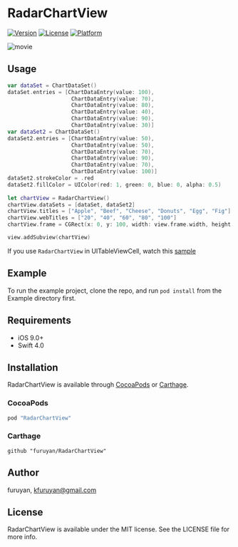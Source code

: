 # RadarChartView

[![Version](https://img.shields.io/cocoapods/v/RadarChartView.svg?style=flat)](http://cocoapods.org/pods/RadarChartView)
[![License](https://img.shields.io/cocoapods/l/RadarChartView.svg?style=flat)](http://cocoapods.org/pods/RadarChartView)
[![Platform](https://img.shields.io/cocoapods/p/RadarChartView.svg?style=flat)](http://cocoapods.org/pods/RadarChartView)

![movie](https://user-images.githubusercontent.com/6193319/29426495-c757f76a-83c1-11e7-9e83-f1dd98e152c0.gif)

## Usage

```swift
var dataSet = ChartDataSet()
dataSet.entries = [ChartDataEntry(value: 100),
                    ChartDataEntry(value: 70),
                    ChartDataEntry(value: 80),
                    ChartDataEntry(value: 40),
                    ChartDataEntry(value: 90),
                    ChartDataEntry(value: 30)]
var dataSet2 = ChartDataSet()
dataSet2.entries = [ChartDataEntry(value: 50),
                    ChartDataEntry(value: 50),
                    ChartDataEntry(value: 70),
                    ChartDataEntry(value: 90),
                    ChartDataEntry(value: 70),
                    ChartDataEntry(value: 100)]
dataSet2.strokeColor = .red
dataSet2.fillColor = UIColor(red: 1, green: 0, blue: 0, alpha: 0.5)
        
let chartView = RadarChartView()
chartView.dataSets = [dataSet, dataSet2]
chartView.titles = ["Apple", "Beef", "Cheese", "Donuts", "Egg", "Fig"]
chartView.webTitles = ["20", "40", "60", "80", "100"]
chartView.frame = CGRect(x: 0, y: 100, width: view.frame.width, height: view.frame.width)

view.addSubview(chartView)
```

If you use `RadarChartView` in UITableViewCell, watch this [sample](https://github.com/furuyan/RadarChartView/blob/master/Example/RadarChartView/RadarChartViewController2.swift)

## Example

To run the example project, clone the repo, and run `pod install` from the Example directory first.

## Requirements
- iOS 9.0+
- Swift 4.0

## Installation

RadarChartView is available through [CocoaPods](http://cocoapods.org) or [Carthage](https://github.com/Carthage/Carthage).

### CocoaPods

```ruby
pod "RadarChartView"
```

### Carthage

```
github "furuyan/RadarChartView"
```

## Author

furuyan, kfuruyan@gmail.com

## License

RadarChartView is available under the MIT license. See the LICENSE file for more info.
